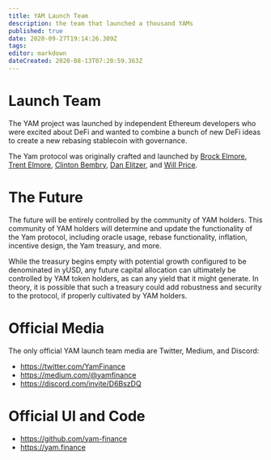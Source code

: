 ```yaml
---
title: YAM Launch Team
description: the team that launched a thousand YAMs
published: true
date: 2020-09-27T19:14:26.309Z
tags: 
editor: markdown
dateCreated: 2020-08-13T07:20:59.363Z
---
```


# Launch Team

The YAM project was launched by independent Ethereum developers who were excited about DeFi and wanted to combine a bunch of new DeFi ideas to create a new rebasing stablecoin with governance.

The Yam protocol was originally crafted and launched by [Brock Elmore](https://twitter.com/brockjelmore), [Trent Elmore](https://twitter.com/trentelme), [Clinton Bembry](https://twitter.com/clintonbembryjr), [Dan Elitzer](https://twitter.com/delitzer), and [Will Price](https://twitter.com/will__price). 

# The Future

The future will be entirely controlled by the community of YAM holders. This community of YAM holders will determine and update the functionality of the Yam protocol, including oracle usage, rebase functionality, inflation, incentive design, the Yam treasury, and more. 

While the treasury begins empty with potential growth configured to be denominated in yUSD, any future capital allocation can ultimately be controlled by YAM token holders, as can any yield that it might generate. In theory, it is possible that such a treasury could add robustness and security to the protocol, if properly cultivated by YAM holders.

# Official Media

The only official YAM launch team media are Twitter, Medium, and Discord:

- https://twitter.com/YamFinance
- https://medium.com/@yamfinance
- https://discord.com/invite/D6BszDQ

# Official UI and Code

- https://github.com/yam-finance
- https://yam.finance
